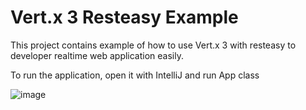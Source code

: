 # Vert.x 3 Resteasy Example

This project contains example of how to use Vert.x 3 with resteasy to developer realtime web application easily.

To run the application, open it with IntelliJ and run App class

![image](https://cloud.githubusercontent.com/assets/66023/17433905/00cd6a74-5b10-11e6-92b0-d900ae5a8d54.png)
